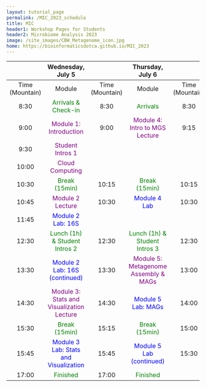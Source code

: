 ```yaml
---
layout: tutorial_page
permalink: /MIC_2023_schedule
title: MIC
header1: Workshop Pages for Students
header2: Microbiome Analysis 2023
image: /site_images/CBW_Metagenome_icon.jpg
home: https://bioinformaticsdotca.github.io/MIC_2023
---
```


||Wednesday, July 5 | | Thursday, July 6 | | Friday, July 7 | 
|:---: | :---: | :---: | :---: | :---: | :---: |
| Time (Mountain) | Module | Time (Mountain) | Module | Time (Mountain) | Module |
|	8:30	|	<font color="green">Arrivals & Check-in</font>	|	8:30	|	<font color="green">Arrivals</font> 	|	8:30	|	<font color="green">Arrivals</font> 	|
|	9:00	|	<font color="purple">Module 1: Introduction</font>	|	9:00	|	<font color="purple">Module 4: Intro to MGS Lecture</font> 	|	9:15	|	<font color="purple">Module 6: Metatranscriptomics</font> 	|
| 9:30 | <font color="purple">Student Intros 1</font> | | | | | 
| 10:00 | <font color="purple">Cloud Computing</font> | | | | |
|	10:30	|	<font color="green">Break (15min)</font>	|	10:15	|	<font color="green">Break (15min)</font>	|	10:15	|	<font color="green">Break (15min)</font>	|
| 10:45 | <font color="purple">Module 2 Lecture</font> | 10:30 | <font color="blue">Module 4 Lab</font> | 10:30 | <font color="blue">Module 6 Lab</font> 
|	11:45	|	<font color="blue">Module 2 Lab: 16S</font> | | | | | 
|	12:30	|	<font color="green">Lunch (1h) & Student Intros 2</font>|	12:30	|	<font color="green">Lunch (1h) & Student Intros 3</font> | 12:30	|	<font color="green">Lunch (30min)</font> |
|	13:30	|	<font color="blue">Module 2 Lab: 16S (continued)</font>	|	13:30	|	<font color="purple">Module 5: Metagenome Assembly & MAGs</font> 	|	13:00	|	<font color="purple">Module 7: Sample collection and biases</font> 	|
|	14:30	|	<font color="purple">Module 3: Stats and Visualization Lecture</font>	|	14:30	|	<font color="blue">Module 5 Lab: MAGs</font> 	|	14:00	|	<font color="purple">Module 8: Biomarkers Keynote</font> |
|	15:30	|	<font color="green">Break (15min)</font>	|	15:15	|	<font color="green">Break (15min)</font>	|	15:00	|	<font color="purple">Survey & Closing Remarks</font>	|
|	15:45	|	<font color="blue">Module 3 Lab: Stats and Visualization</font> |	15:45	|	<font color="blue">Module 5 Lab (continued)	|	15:30	|	<font color="green">Finished</font>|
|	17:00	|	<font color="green">Finished</font>	|	17:00	|	<font color="green">Finished</font>	|	|
